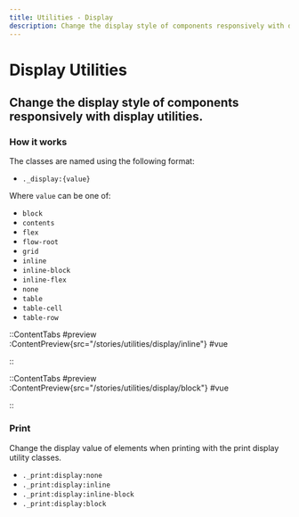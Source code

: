 ```yaml
---
title: Utilities - Display
description: Change the display style of components responsively with display utilities. 
---
```


# Display Utilities
## Change the display style of components responsively with display utilities. 

### How it works
The classes are named using the following format:

- `._display:{value}`

Where `value` can be one of:
- `block`
- `contents`
- `flex`
- `flow-root`
- `grid`
- `inline`
- `inline-block`
- `inline-flex`
- `none`
- `table`
- `table-cell`
- `table-row`


::ContentTabs
#preview
:ContentPreview{src="/stories/utilities/display/inline"}
#vue
<!-- Autodocs{src="@inkline/inkline/stories/utilities/display/inline.raw.vue" lang="vue"} -->
::

::ContentTabs
#preview
:ContentPreview{src="/stories/utilities/display/block"}
#vue
<!-- Autodocs{src="@inkline/inkline/stories/utilities/display/block.raw.vue" lang="vue"} -->
::


### Print
Change the display value of elements when printing with the print display utility classes.
- `._print:display:none`
- `._print:display:inline`
- `._print:display:inline-block`
- `._print:display:block`
